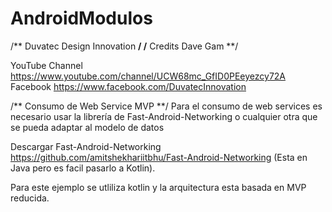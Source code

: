 # AndroidModulos

/** Duvatec Design Innovation **/
/** Credits Dave Gam **/

YouTube Channel
https://www.youtube.com/channel/UCW68mc_GfID0PEeyezcy72A
Facebook
https://www.facebook.com/DuvatecInnovation

/** Consumo de Web Service MVP **/
Para el consumo de web services es necesario usar la librería de
Fast-Android-Networking o cualquier otra que se pueda adaptar al modelo de datos

Descargar Fast-Android-Networking
https://github.com/amitshekhariitbhu/Fast-Android-Networking (Esta en Java pero es facil pasarlo a Kotlin).

Para este ejemplo se utliliza kotlin y la arquitectura esta basada en MVP reducida.
